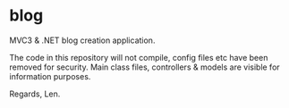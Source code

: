 blog
====

MVC3 &amp; .NET blog creation application.

The code in this repository will not compile, config files etc have been removed for security.
Main class files, controllers & models are visible for information purposes.

Regards,
Len.